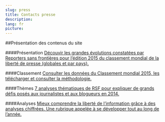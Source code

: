 ```yaml
---
slug: press
title: Contacts presse
description:
lang: fr
picture:
---
```


##Présentation des contenus du site

####Présentation
[Découvir les grandes évolutions constatées par Reporters sans frontières pour l’édition 2015 du classement mondial de la liberté de presse (globales et par pays).](http://index.rsf.org/#!/presentation)

####Classement
[Consulter les données du Classement mondial 2015, les télécharger et consulter la méthodologie.](http://index.rsf.org/#!/index-details)

####Thèmes
[7 analyses thématiques de RSF pour expliquer de grands défis posés aux journalistes et aux blogueurs en 2014.](http://index.rsf.org/#!/themes)

####Analyses
[Mieux comprendre la liberté de l’information grâce à des analyses chiffrées. Une rubrique appelée à se développer tout au long de l’année.](http://index.rsf.org/#!/insights)
